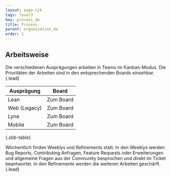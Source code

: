 ```yaml
---
layout: page.njk
tags: level3
key: process_de
title: Prozess
parent: organisation_de
order: 1
---
```


## Arbeitsweise

Die verschiedenen Ausprägungen arbeiten in Teams im Kanban-Modus. Die Prioritäten der Arbeiten sind in den entsprechenden Boards einsehbar.{.lead}

<sbb-table-wrapper>

| Ausprägung             | Board                                                                                                                                                           |
|------------------------|-----------------------------------------------------------------------------------------------------------------------------------------------------------------|
| Lean                   | <sbb-link variant="inline" type="button" target="_blank" href="https://github.com/sbb-design-systems/sbb-angular/projects/3">Zum Board</sbb-link> |
| Web (Legacy)           | <sbb-link variant="inline" type="button" target="_blank" href="https://github.com/sbb-design-systems/sbb-angular/projects/3">Zum Board</sbb-link> |
| Lyne                   | <sbb-link variant="inline" type="button" target="_blank" href="https://github.com/orgs/sbb-design-systems/projects/4">Zum Board</sbb-link>        |
| Mobile                 | <sbb-link variant="inline" type="button" target="_blank" href="https://github.com/orgs/SchweizerischeBundesbahnen/projects/5">Zum Board</sbb-link>|


{.sbb-table}

</sbb-table-wrapper>

Wöchentlich finden Weeklys und Refinements statt. In den Weeklys werden Bug Reports, Contributing Anfragen, Feature Requests oder Erweiterungen und allgemeine Fragen aus der Community besprochen und direkt im Ticket beantwortet. In den Refinements werden die weiteren Arbeiten geschärft.{.lead}  

